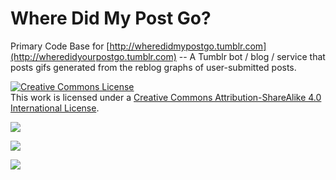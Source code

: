 Where Did My Post Go?
======

Primary Code Base for [http://wheredidmypostgo.tumblr.com](http://wheredidyourpostgo.tumblr.com) -- A Tumblr bot / blog / service that posts gifs generated from the reblog graphs of user-submitted posts.  

<a rel="license" href="http://creativecommons.org/licenses/by-sa/4.0/"><img alt="Creative Commons License" style="border-width:0" src="http://i.creativecommons.org/l/by-sa/4.0/88x31.png" /></a><br />This work is licensed under a <a rel="license" href="http://creativecommons.org/licenses/by-sa/4.0/">Creative Commons Attribution-ShareAlike 4.0 International License</a>.


![](http://f.cl.ly/items/3k1y3Q031p293a1T0O0U/animated48e7490f.gif)

![](http://f.cl.ly/items/1w2d110e3w2V2e363S2F/animatedca10fc0b.gif)

![](http://f.cl.ly/items/1t0F1i0v1x3Q3c062W10/animated58ec81e1.gif)